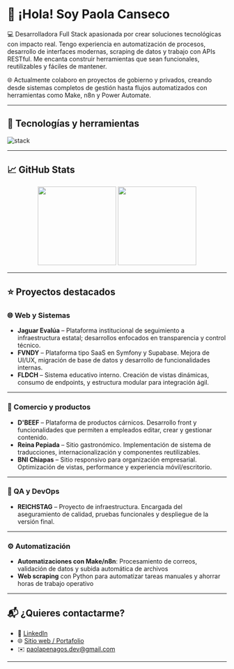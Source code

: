 # 👋 ¡Hola! Soy Paola Canseco

💻 Desarrolladora Full Stack apasionada por crear soluciones tecnológicas con impacto real. Tengo experiencia en automatización de procesos, desarrollo de interfaces modernas, scraping de datos y trabajo con APIs RESTful. Me encanta construir herramientas que sean funcionales, reutilizables y fáciles de mantener.

🌐 Actualmente colaboro en proyectos de gobierno y privados, creando desde sistemas completos de gestión hasta flujos automatizados con herramientas como Make, n8n y Power Automate.

---

## 🚀 Tecnologías y herramientas

<img src="https://skillicons.dev/icons?i=js,ts,php,python,laravel,symfony,react,flutter,docker,aws,gcp,git,github,html,css,tailwind,firebase,mysql,postgres" alt="stack" />

---

## 📈 GitHub Stats

<div align="center">
  <img src="https://github-readme-stats.vercel.app/api?username=Paola-CansecoPenagos&show_icons=true&theme=default" height="180"/>
  <img src="https://github-readme-stats.vercel.app/api/top-langs/?username=Paola-CansecoPenagos&layout=compact&langs_count=8&hide=css,html&theme=default" height="180"/>
</div>

---

## ⭐ Proyectos destacados

### 🌐 Web y Sistemas

- **Jaguar Evalúa** – Plataforma institucional de seguimiento a infraestructura estatal; desarrollos enfocados en transparencia y control técnico.
- **FVNDY** – Plataforma tipo SaaS en Symfony y Supabase. Mejora de UI/UX, migración de base de datos y desarrollo de funcionalidades internas.
- **FLDCH** – Sistema educativo interno. Creación de vistas dinámicas, consumo de endpoints, y estructura modular para integración ágil.

---

### 🛒 Comercio y productos

- **D'BEEF** – Plataforma de productos cárnicos. Desarrollo front y funcionalidades que permiten a empleados editar, crear y gestionar contenido.
- **Reina Pepiada** – Sitio gastronómico. Implementación de sistema de traducciones, internacionalización y componentes reutilizables.
- **BNI Chiapas** – Sitio responsivo para organización empresarial. Optimización de vistas, performance y experiencia móvil/escritorio.

---

### 🧪 QA y DevOps

- **REICHSTAG** – Proyecto de infraestructura. Encargada del aseguramiento de calidad, pruebas funcionales y despliegue de la versión final.

---

### ⚙️ Automatización

- **Automatizaciones con Make/n8n**: Procesamiento de correos, validación de datos y subida automática de archivos
- **Web scraping** con Python para automatizar tareas manuales y ahorrar horas de trabajo operativo

---

## 📬 ¿Quieres contactarme?

- 💼 [LinkedIn](https://www.linkedin.com/in/paolacansecopenagos)
- 🌐 [Sitio web / Portafolio](https://paolapenagos.com/)
- ✉️ paolapenagos.dev@gmail.com

---

<!-- ¡Gracias por visitar mi perfil! -->
